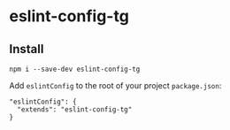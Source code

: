 # eslint-config-tg

## Install

 ```
 npm i --save-dev eslint-config-tg
 ```

Add `eslintConfig` to the root of your project `package.json`:

```
"eslintConfig": {
  "extends": "eslint-config-tg"
}
```
